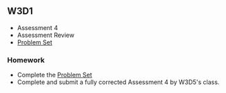 ## W3D1

+ Assessment 4
+ Assessment Review
+ [Problem Set][w3d1-pset]


### Homework

+ Complete the [Problem Set][w3d1-pset]
+ Complete and submit a fully corrected Assessment 4 by W3D5's class.

[w3d1-pset]: ./w3d1_pset.zip
